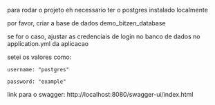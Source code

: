 para rodar o projeto eh necessario ter o postgres instalado localmente

por favor, criar a base de dados demo_bitzen_database

se for o caso, ajustar as credenciais de login no banco de dados no application.yml da aplicacao

setei os valores como:

    username: "postgres"
    
    password: "example"

link para o swagger: http://localhost:8080/swagger-ui/index.html
